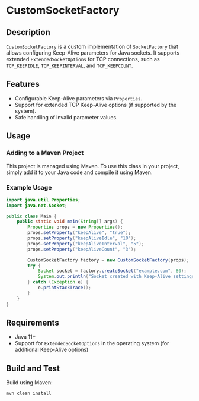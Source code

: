 # CustomSocketFactory

## Description
`CustomSocketFactory` is a custom implementation of `SocketFactory` that allows configuring Keep-Alive parameters for Java sockets. It supports extended `ExtendedSocketOptions` for TCP connections, such as `TCP_KEEPIDLE`, `TCP_KEEPINTERVAL`, and `TCP_KEEPCOUNT`.

## Features
- Configurable Keep-Alive parameters via `Properties`.
- Support for extended TCP Keep-Alive options (if supported by the system).
- Safe handling of invalid parameter values.

## Usage

### Adding to a Maven Project
This project is managed using Maven. To use this class in your project, simply add it to your Java code and compile it using Maven.

### Example Usage
```java
import java.util.Properties;
import java.net.Socket;

public class Main {
    public static void main(String[] args) {
        Properties props = new Properties();
        props.setProperty("keepAlive", "true");
        props.setProperty("keepAliveIdle", "10");
        props.setProperty("keepAliveInterval", "5");
        props.setProperty("keepAliveCount", "3");

        CustomSocketFactory factory = new CustomSocketFactory(props);
        try {
            Socket socket = factory.createSocket("example.com", 80);
            System.out.println("Socket created with Keep-Alive settings.");
        } catch (Exception e) {
            e.printStackTrace();
        }
    }
}
```

## Requirements
- Java 11+
- Support for `ExtendedSocketOptions` in the operating system (for additional Keep-Alive options)

## Build and Test
Build using Maven:
```sh
mvn clean install
```
